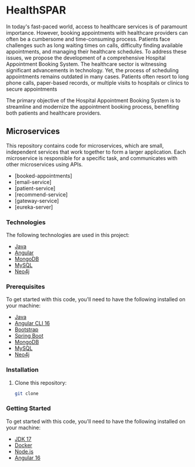 # HealthSPAR
In today's fast-paced world, access to healthcare services is of paramount importance. However, booking appointments with healthcare providers can often be a cumbersome and time-consuming process. Patients face challenges such as long waiting times on calls, difficulty finding available appointments, and managing their healthcare schedules. To address these issues, we propose the development of a comprehensive Hospital Appointment Booking System. 
The healthcare sector is witnessing significant advancements in technology. Yet, the process of scheduling appointments remains outdated in many cases. Patients often resort to long phone calls, paper-based records, or multiple visits to hospitals or clinics to secure appointments

The primary objective of the Hospital Appointment Booking System is to streamline and modernize the appointment booking process, benefiting both patients and healthcare providers.

## Microservices

This repository contains code for microservices, which are small, independent services that work together to form a larger application. Each microservice is responsible for a specific task, and communicates with other microservices using APIs.

- [booked-appointments] 
- [email-service] 
- [patient-service] 
- [recommend-service] 
- [gateway-service] 
- [eureka-server] 


### Technologies

The following technologies are used in this project:

- [Java](https://www.java.com/)
- [Angular](https://angular.io/)
- [MongoDB](https://www.mongodb.com/)
- [MySQL](https://www.mysql.com/)
- [Neo4j](https://neo4j.com/cloud/aura/)


### Prerequisites

To get started with this code, you'll need to have the following installed on your machine:

- [Java](https://www.java.com/)
- [Angular CLI 16](https://angular.io/)
- [Bootstrap](https://getbootstrap.com/)
- [Spring Boot](https://spring.io/projects/spring-boot)
- [MongoDB](https://www.mongodb.com/)
- [MySQL](https://www.mysql.com/)
- [Neo4j](https://neo4j.com/cloud/aura/)

### Installation

1. Clone this repository:

   ```bash
   git clone

### Getting Started

To get started with this code, you'll need to have the following installed on your machine:

- [JDK 17](https://www.oracle.com/java/technologies/downloads/#jdk17-windows)
- [Docker](https://www.docker.com/)
- [Node.js](https://nodejs.org/)
- [Angular 16](https://angular.io/)

